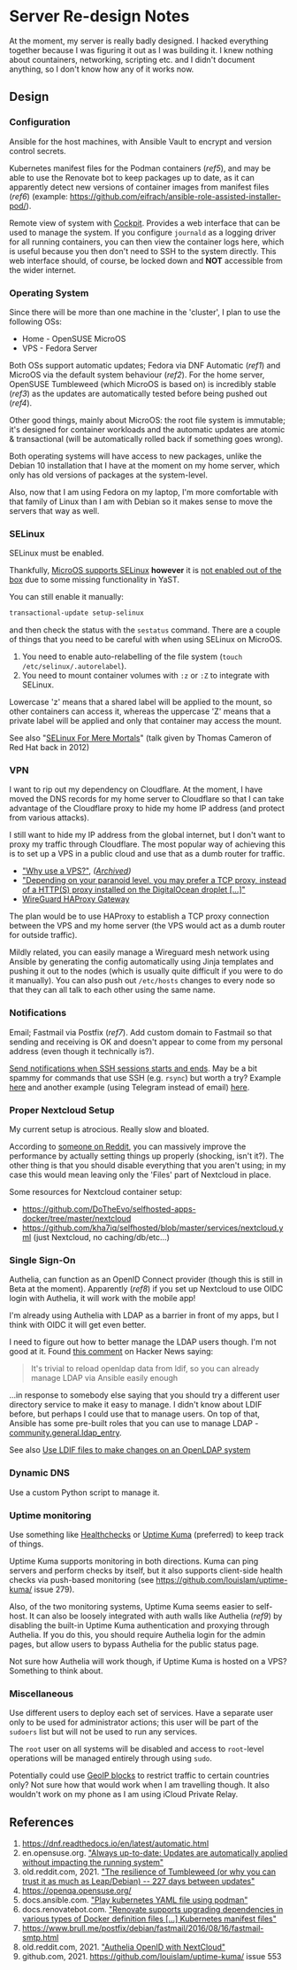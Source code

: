 # Server Re-design Notes

At the moment, my server is really badly designed. I hacked everything together because I was figuring it out as I was building it. I knew nothing about countainers, networking, scripting etc. and I didn't document anything, so I don't know how any of it works now.

## Design

### Configuration

Ansible for the host machines, with Ansible Vault to encrypt and version control secrets.

Kubernetes manifest files for the Podman containers (_ref5_), and may be able to use the Renovate bot to keep packages up to date, as it can apparently detect new versions of container images from manifest files (_ref6_) (example: https://github.com/eifrach/ansible-role-assisted-installer-pod/).

Remote view of system with [Cockpit](https://cockpit-project.org/). Provides a web interface that can be used to manage the system. If you configure `journald` as a logging driver for all running containers, you can then view the container logs here, which is useful because you then don't need to SSH to the system directly. This web interface should, of course, be locked down and **NOT** accessible from the wider internet.

### Operating System

Since there will be more than one machine in the 'cluster', I plan to use the following OSs:

- Home - OpenSUSE MicroOS
- VPS - Fedora Server

Both OSs support automatic updates; Fedora via DNF Automatic (_ref1_) and MicroOS via the default system behaviour (_ref2_). For the home server, OpenSUSE Tumbleweed (which MicroOS is based on) is incredibly stable (_ref3_) as the updates are automatically tested before being pushed out (_ref4_).

Other good things, mainly about MicroOS: the root file system is immutable; it's designed for container workloads and the automatic updates are atomic & transactional (will be automatically rolled back if something goes wrong).

Both operating systems will have access to new packages, unlike the Debian 10 installation that I have at the moment on my home server, which only has old versions of packages at the system-level.

Also, now that I am using Fedora on my laptop, I'm more comfortable with that family of Linux than I am with Debian so it makes sense to move the servers that way as well.

### SELinux

SELinux must be enabled.

Thankfully, [MicroOS supports SELinux](https://en.opensuse.org/Portal:MicroOS/SELinux) **however** it is [not enabled out of the box](https://lists.opensuse.org/archives/list/selinux@lists.opensuse.org/thread/FVL5VUZDONYY7N3TXQVBUBQPRPZD3AGY/) due to some missing functionality in YaST.

You can still enable it manually:

```bash
transactional-update setup-selinux
```

and then check the status with the `sestatus` command. There are a couple of things that you need to be careful with when using SELinux on MicroOS.

1. You need to enable auto-relabelling of the file system (`touch /etc/selinux/.autorelabel`).
2. You need to mount container volumes with `:z` or `:Z` to integrate with SELinux.

Lowercase 'z' means that a shared label will be applied to the mount, so other containers can access it, whereas the uppercase 'Z' means that a private label will be applied and only that container may access the mount.

See also "[SELinux For Mere Mortals](https://www.youtube.com/watch?v=MxjenQ31b70)" (talk given by Thomas Cameron of Red Hat back in 2012)

### VPN

I want to rip out my dependency on Cloudflare. At the moment, I have moved the DNS records for my home server to Cloudflare so that I can take advantage of the Cloudflare proxy to hide my home IP address (and protect from various attacks).

I still want to hide my IP address from the global internet, but I don't want to proxy my traffic through Cloudflare. The most popular way of achieving this is to set up a VPS in a public cloud and use that as a dumb router for traffic.

- ["Why use a VPS?"](https://old.reddit.com/r/selfhosted/comments/i6jo44/why_use_a_vps/g0w9bjl/), _([Archived](https://web.archive.org/web/20220703093236/https://old.reddit.com/r/selfhosted/comments/i6jo44/why_use_a_vps/g0w9bjl/))_
- ["Depending on your paranoid level, you may prefer a TCP proxy, instead of a HTTP(S) proxy installed on the DigitalOcean droplet [...]"](https://old.reddit.com/r/selfhosted/comments/ndugg5/reverse_proxy_noob_wanting_to_learn/gycvkc5/)
- [WireGuard HAProxy Gateway](https://theorangeone.net/posts/wireguard-haproxy-gateway/)

The plan would be to use HAProxy to establish a TCP proxy connection between the VPS and my home server (the VPS would act as a dumb router for outside traffic).

Mildly related, you can easily manage a Wireguard mesh network using Ansible by generating the config automatically using Jinja templates and pushing it out to the nodes (which is usually quite difficult if you were to do it manually). You can also push out `/etc/hosts` changes to every node so that they can all talk to each other using the same name.

### Notifications

Email; Fastmail via Postfix (_ref7_). Add custom domain to Fastmail so that sending and receiving is OK and doesn't appear to come from my personal address (even though it technically is?).

[Send notifications when SSH sessions starts and ends](https://old.reddit.com/r/selfhosted/comments/mihcl2/checklist_for_hardening_a_linux_vps/gt4vvev/). May be a bit spammy for commands that use SSH (e.g. `rsync`) but worth a try? Example [here](https://askubuntu.com/questions/179889/how-do-i-set-up-an-email-alert-when-a-ssh-login-is-successful) and another example (using Telegram instead of email) [here](https://blog.tommyku.com/blog/send-telegram-notification-on-ssh-login/).

### Proper Nextcloud Setup

My current setup is atrocious. Really slow and bloated.

According to [someone on Reddit](https://old.reddit.com/r/selfhosted/comments/mbc2uz/leaving_nextcloud_from_heaven_to_the_depths_of/gry2cpz/), you can massively improve the performance by actually setting things up properly (shocking, isn't it?). The other thing is that you should disable everything that you aren't using; in my case this would mean leaving only the 'Files' part of Nextcloud in place.

Some resources for Nextcloud container setup:

- https://github.com/DoTheEvo/selfhosted-apps-docker/tree/master/nextcloud
- https://github.com/kha7iq/selfhosted/blob/master/services/nextcloud.yml (just Nextcloud, no caching/db/etc...)

### Single Sign-On

Authelia, can function as an OpenID Connect provider (though this is still in Beta at the moment). Apparently (_ref8_) if you set up Nextcloud to use OIDC login with Authelia, it will work with the mobile app!

I'm already using Authelia with LDAP as a barrier in front of my apps, but I think with OIDC it will get even better.

I need to figure out how to better manage the LDAP users though. I'm not good at it. Found [this comment](https://news.ycombinator.com/item?id=32056659) on Hacker News saying:

> It's trivial to reload openldap data from ldif, so you can already manage LDAP via Ansible easily enough

...in response to somebody else saying that you should try a different user directory service to make it easy to manage. I didn't know about LDIF before, but perhaps I could use that to manage users. On top of that, Ansible has some pre-built roles that you can use to manage LDAP - [community.general.ldap_entry](https://docs.ansible.com/ansible/latest/collections/community/general/ldap_entry_module.html).

See also [Use LDIF files to make changes on an OpenLDAP system](https://www.digitalocean.com/community/tutorials/how-to-use-ldif-files-to-make-changes-to-an-openldap-system)

### Dynamic DNS

Use a custom Python script to manage it.

### Uptime monitoring

Use something like [Healthchecks](https://healthchecks.io/) or [Uptime Kuma](https://uptime.kuma.pet/) (preferred) to keep track of things.

Uptime Kuma supports monitoring in both directions. Kuma can ping servers and perform checks by itself, but it also supports client-side health checks via push-based monitoring (see https://github.com/louislam/uptime-kuma/ issue 279).

Also, of the two monitoring systems, Uptime Kuma seems easier to self-host. It can also be loosely integrated with auth walls like Authelia (_ref9_) by disabling the built-in Uptime Kuma authentication and proxying through Authelia. If you do this, you should require Authelia login for the admin pages, but allow users to bypass Authelia for the public status page.

Not sure how Authelia will work though, if Uptime Kuma is hosted on a VPS? Something to think about.

### Miscellaneous

Use different users to deploy each set of services. Have a separate user only to be used for administrator actions; this user will be part of the `sudoers` list but will not be used to run any services.

The `root` user on all systems will be disabled and access to `root`-level operations will be managed entirely through using `sudo`.

Potentially could use [GeoIP blocks](https://www.ipdeny.com/ipblocks/) to restrict traffic to certain countries only? Not sure how that would work when I am travelling though. It also wouldn't work on my phone as I am using iCloud Private Relay.

## References

1. https://dnf.readthedocs.io/en/latest/automatic.html
2. en.opensuse.org. ["Always up-to-date: Updates are automatically applied without impacting the running system"](https://en.opensuse.org/Portal:MicroOS)
3. old.reddit.com, 2021. ["The resilience of Tumbleweed (or why you can trust it as much as Leap/Debian) -- 227 days between updates"](https://old.reddit.com/r/openSUSE/comments/ok59wy/the_resilience_of_tumbleweed_or_why_you_can_trust/)
4. https://openqa.opensuse.org/
5. docs.ansible.com. ["Play kubernetes YAML file using podman"](https://docs.ansible.com/ansible/latest/collections/containers/podman/podman_play_module.html)
6. docs.renovatebot.com. ["Renovate supports upgrading dependencies in various types of Docker definition files [...] Kubernetes manifest files"](https://docs.renovatebot.com/docker/)
7. https://www.brull.me/postfix/debian/fastmail/2016/08/16/fastmail-smtp.html
8. old.reddit.com, 2021. ["Authelia OpenID with NextCloud"](https://old.reddit.com/r/selfhosted/comments/r4zk43/authelia_openid_with_nextcloud/)
9. github.com, 2021. https://github.com/louislam/uptime-kuma/ issue 553

